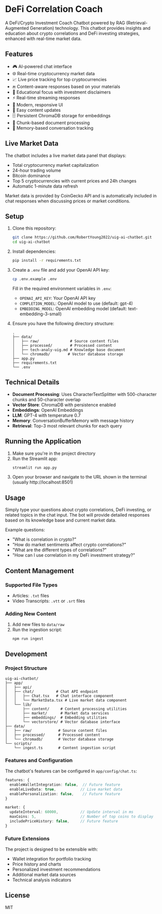 # DeFi Correlation Coach

A DeFi/Crypto Investment Coach Chatbot powered by RAG (Retrieval-Augmented Generation) technology. This chatbot provides insights and education about crypto correlations and DeFi investing strategies, enhanced with real-time market data.

## Features

- 🎮 AI-powered chat interface
- 🌐 Real-time cryptocurrency market data
- 📈 Live price tracking for top cryptocurrencies
- 🔚 Content-aware responses based on your materials
- 🚡 Educational focus with investment disclaimers
- ⚡ Real-time streaming responses
- 🎨 Modern, responsive UI
- 📄 Easy content updates
- 🗄️ Persistent ChromaDB storage for embeddings
- 📝 Chunk-based document processing
- 🧠 Memory-based conversation tracking

## Live Market Data

The chatbot includes a live market data panel that displays:
- Total cryptocurrency market capitalization
- 24-hour trading volume
- Bitcoin dominance
- Top 5 cryptocurrencies with current prices and 24h changes
- Automatic 1-minute data refresh

Market data is provided by CoinGecko API and is automatically included in chat responses when discussing prices or market conditions.

## Setup

1. Clone this repository:
   ```bash
   git clone https://github.com/RobertYoung2022/uig-ai-chatbot.git
   cd uig-ai-chatbot
   ```

2. Install dependencies:
   ```bash
   pip install -r requirements.txt
   ```

3. Create a `.env` file and add your OpenAI API key:
   ```bash
   cp .env.example .env
   ```
   Fill in the required environment variables in `.env`:
   - `OPENAI_API_KEY`: Your OpenAI API key
   - `COMPLETION_MODEL`: OpenAI model to use (default: gpt-4)
   - `EMBEDDING_MODEL`: OpenAI embedding model (default: text-embedding-3-small)

4. Ensure you have the following directory structure:
   ```
   .
   ├── data/
   │   ├── raw/              # Source content files
   │   ├── processed/        # Processed content
   │   ├── tech-analy-uig.md # Knowledge base document
   │   └── chromadb/        # Vector database storage
   ├── app.py
   ├── requirements.txt
   └── .env
   ```

## Technical Details

- **Document Processing**: Uses CharacterTextSplitter with 500-character chunks and 50-character overlap
- **Vector Store**: ChromaDB with persistence enabled
- **Embeddings**: OpenAI Embeddings
- **LLM**: GPT-4 with temperature 0.7
- **Memory**: ConversationBufferMemory with message history
- **Retrieval**: Top-3 most relevant chunks for each query

## Running the Application

1. Make sure you're in the project directory
2. Run the Streamlit app:
   ```bash
   streamlit run app.py
   ```
3. Open your browser and navigate to the URL shown in the terminal (usually http://localhost:8501)

## Usage

Simply type your questions about crypto correlations, DeFi investing, or related topics in the chat input. The bot will provide detailed responses based on its knowledge base and current market data.

Example questions:
- "What is correlation in crypto?"
- "How do market sentiments affect crypto correlations?"
- "What are the different types of correlations?"
- "How can I use correlation in my DeFi investment strategy?"

## Content Management

### Supported File Types
- Articles: `.txt` files
- Video Transcripts: `.vtt` or `.srt` files

### Adding New Content
1. Add new files to `data/raw`
2. Run the ingestion script:
   ```bash
   npm run ingest
   ```

## Development

### Project Structure
```
uig-ai-chatbot/
├── app/
│   ├── api/
│   ├── chat/          # Chat API endpoint
│   │   ├── Chat.tsx   # Chat interface component
│   │   └── MarketData.tsx # Live market data component
│   └── lib/
│       ├── content/     # Content processing utilities
│       ├── market/      # Market data services
│       ├── embeddings/  # Embedding utilities
│       └── vectorstore/ # Vector database interface
├── data/
│   ├── raw/            # Source content files
│   ├── processed/      # Processed content
│   └── chromadb/       # Vector database storage
└── scripts/
    └── ingest.ts       # Content ingestion script
```

### Features and Configuration

The chatbot's features can be configured in `app/config/chat.ts`:

```typescript
features: {
  enableWalletIntegration: false,  // Future feature
  enableLiveData: true,           // Live market data
  enablePersonalization: false,    // Future feature
}

market: {
  updateInterval: 60000,          // Update interval in ms
  maxCoins: 5,                    // Number of top coins to display
  includePriceHistory: false,     // Future feature
}
```

### Future Extensions
The project is designed to be extensible with:
- Wallet integration for portfolio tracking
- Price history and charts
- Personalized investment recommendations
- Additional market data sources
- Technical analysis indicators

## License

MIT
